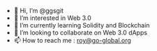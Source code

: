 - 👋 Hi, I’m @ggsgit
- 👀 I’m interested in Web 3.0
- 🌱 I’m currently learning Solidity and Blockchain
- 💞️ I’m looking to collaborate on Web 3.0 dApps
- 📫 How to reach me : roy@go-global.org

<!---
ggsgit/ggsgit is a ✨ special ✨ repository because its `README.md` (this file) appears on your GitHub profile.
You can click the Preview link to take a look at your changes.
--->
